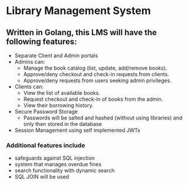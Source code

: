 # Library Management System

## Written in Golang, this LMS will have the following features:
- Separate Client and Admin portals
- Admins can:
    - Manage the book catalog (list, update, add/remove books).
    - Approve/deny checkout and check-in requests from clients.
    - Approve/deny requests from users seeking admin privileges.
-  Clients can:
    - View the list of available books.
    - Request checkout and check-in of books from the admin.
    - View their borrowing history.
- Secure Password Storage
    - Passwords will be salted and hashed (without using libraries) and only then stored in the database
- Session Management using self implemented JWTs

### Additional features include
- safeguards against SQL injection
- system that manages overdue fines
- search functionality with dynamic search
- SQL JOIN will be used 